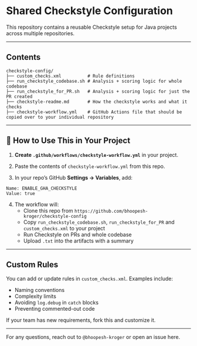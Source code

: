 # Shared Checkstyle Configuration

This repository contains a reusable Checkstyle setup for Java projects across multiple repositories.

---

## Contents

```
checkstyle-config/
├── custom_checks.xml          # Rule definitions
├── run_checkstyle_codebase.sh # Analysis + scoring logic for whole codebase
├── run_checkstyle_for_PR.sh   # Analysis + scoring logic for just the PR created
├── checkstyle-readme.md       # How the checkstyle works and what it checks
├── checkstyle-workflow.yml    # GitHub Actions file that should be copied over to your individual repository
```

---

## 🚀 How to Use This in Your Project

1. **Create `.github/workflows/checkstyle-workflow.yml`** in your project.

2. Paste the contents of `checkstyle-workflow.yml` from this repo.

3. In your repo’s GitHub **Settings → Variables**, add:

```
Name: ENABLE_GHA_CHECKSTYLE
Value: true
```

4. The workflow will:
   - Clone this repo from `https://github.com/bhoopesh-kroger/checkstyle-config`
   - Copy `run_checkstyle_codebase.sh`, `run_checkstyle_for_PR` and `custom_checks.xml` to your project
   - Run Checkstyle on PRs and whole codebase
   - Upload `.txt` into the artifacts with a summary

---

##  Custom Rules

You can add or update rules in `custom_checks.xml`. Examples include:

- Naming conventions
- Complexity limits
- Avoiding `log.debug` in `catch` blocks
- Preventing commented-out code

If your team has new requirements, fork this and customize it.

---

For any questions, reach out to `@bhoopesh-kroger` or open an issue here.
